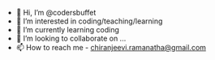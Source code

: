 - 👋 Hi, I’m @codersbuffet
- 👀 I’m interested in coding/teaching/learning
- 🌱 I’m currently learning coding
- 💞️ I’m looking to collaborate on ...
- 📫 How to reach me - chiranjeevi.ramanatha@gmail.com

<!---
codersbuffet/codersbuffet is a ✨ special ✨ repository because its `README.md` (this file) appears on your GitHub profile.
You can click the Preview link to take a look at your changes.
--->
